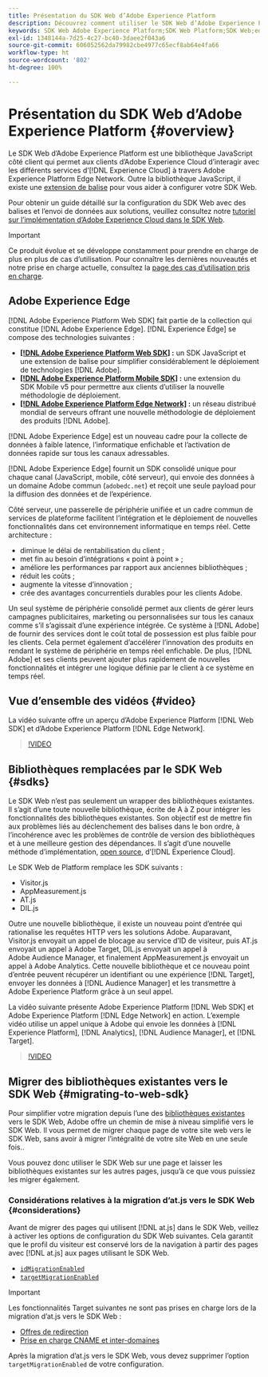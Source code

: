 ```yaml
---
title: Présentation du SDK Web d’Adobe Experience Platform
description: Découvrez comment utiliser le SDK Web d’Adobe Experience Platform pour intégrer les fonctionnalités de Platform à votre Site Web.
keywords: SDK Web Adobe Experience Platform;SDK Web Platform;SDK Web;edge;Visitor.js;AppMeasurement.js;AT.js;DIL.js;sdk web;SDK;SDK web;Launch;launch
exl-id: 1348144a-7d25-4c27-bc40-3daee2f043a6
source-git-commit: 606052562da79982cbe4977c65ecf8ab64e4fa66
workflow-type: ht
source-wordcount: '802'
ht-degree: 100%

---
```


# Présentation du SDK Web d’Adobe Experience Platform {#overview}

Le SDK Web d’Adobe Experience Platform est une bibliothèque JavaScript côté client qui permet aux clients d’Adobe Experience Cloud d’interagir avec les différents services d’[!DNL Experience Cloud] à travers Adobe Experience Platform Edge Network. Outre la bibliothèque JavaScript, il existe une [extension de balise](../tags/extensions/client/web-sdk/web-sdk-extension-configuration.md) pour vous aider à configurer votre SDK Web.

Pour obtenir un guide détaillé sur la configuration du SDK Web avec des balises et l’envoi de données aux solutions, veuillez consultez notre [tutoriel sur l’implémentation d’Adobe Experience Cloud dans le SDK Web](https://experienceleague.adobe.com/docs/platform-learn/implement-web-sdk/overview.html?lang=fr).

>[!IMPORTANT]
>
>Ce produit évolue et se développe constamment pour prendre en charge de plus en plus de cas d’utilisation. Pour connaître les dernières nouveautés et notre prise en charge actuelle, consultez la [page des cas d’utilisation pris en charge](https://github.com/orgs/adobe/projects/18/views/1).

## Adobe Experience Edge

[!DNL Adobe Experience Platform Web SDK] fait partie de la collection qui constitue [!DNL Adobe Experience Edge]. [!DNL Experience Edge] se compose des technologies suivantes :

* **[[!DNL Adobe Experience Platform Web SDK]](#overview) :** un SDK JavaScript et une extension de balise pour simplifier considérablement le déploiement de technologies [!DNL Adobe].
* **[[!DNL Adobe Experience Platform Mobile SDK]](https://developer.adobe.com/client-sdks/documentation/) :** une extension du SDK Mobile v5 pour permettre aux clients d’utiliser la nouvelle méthodologie de déploiement.
* **[[!DNL Adobe Experience Platform Edge Network]](../server-api/overview.md) :** un réseau distribué mondial de serveurs offrant une nouvelle méthodologie de déploiement des produits [!DNL Adobe].

[!DNL Adobe Experience Edge] est un nouveau cadre pour la collecte de données à faible latence, l’informatique enfichable et l’activation de données rapide sur tous les canaux adressables.

[!DNL Adobe Experience Edge] fournit un SDK consolidé unique pour chaque canal (JavaScript, mobile, côté serveur), qui envoie des données à un domaine Adobe commun (`adobedc.net`) et reçoit une seule payload pour la diffusion des données et de l’expérience.

Côté serveur, une passerelle de périphérie unifiée et un cadre commun de services de plateforme facilitent l’intégration et le déploiement de nouvelles fonctionnalités dans cet environnement informatique en temps réel.  Cette architecture :

* diminue le délai de rentabilisation du client ;
* met fin au besoin d’intégrations « point à point » ;
* améliore les performances par rapport aux anciennes bibliothèques ;
* réduit les coûts ;
* augmente la vitesse d’innovation ;
* crée des avantages concurrentiels durables pour les clients Adobe.

Un seul système de périphérie consolidé permet aux clients de gérer leurs campagnes publicitaires, marketing ou personnalisées sur tous les canaux comme s’il s’agissait d’une expérience intégrée. Ce système à [!DNL Adobe] de fournir des services dont le coût total de possession est plus faible pour les clients.  Cela permet également d’accélérer l’innovation des produits en rendant le système de périphérie en temps réel enfichable. De plus, [!DNL Adobe] et ses clients peuvent ajouter plus rapidement de nouvelles fonctionnalités et intégrer une logique définie par le client à ce système en temps réel.

## Vue d’ensemble des vidéos {#video}

La vidéo suivante offre un aperçu d’Adobe Experience Platform [!DNL Web SDK] et d’Adobe Experience Platform [!DNL Edge Network].

>[!VIDEO](https://video.tv.adobe.com/v/34141?quality=12&learn=on)

## Bibliothèques remplacées par le SDK Web {#sdks}

Le SDK Web n’est pas seulement un wrapper des bibliothèques existantes. Il s’agit d’une toute nouvelle bibliothèque, écrite de A à Z pour intégrer les fonctionnalités des bibliothèques existantes. Son objectif est de mettre fin aux problèmes liés au déclenchement des balises dans le bon ordre, à l’incohérence avec les problèmes de contrôle de version des bibliothèques et à une meilleure gestion des dépendances. Il s’agit d’une nouvelle méthode d’implémentation, [open source](https://github.com/adobe/alloy), d’[!DNL Experience Cloud].

Le SDK Web de Platform remplace les SDK suivants :

* Visitor.js
* AppMeasurement.js
* AT.js
* DIL.js

Outre une nouvelle bibliothèque, il existe un nouveau point d’entrée qui rationalise les requêtes HTTP vers les solutions Adobe. Auparavant, Visitor.js envoyait un appel de blocage au service d’ID de visiteur, puis AT.js envoyait un appel à Adobe Target, DIL.js envoyait un appel à Adobe Audience Manager, et finalement AppMeasurement.js envoyait un appel à Adobe Analytics. Cette nouvelle bibliothèque et ce nouveau point d’entrée peuvent récupérer un identifiant ou une expérience [!DNL Target], envoyer les données à [!DNL Audience Manager] et les transmettre à Adobe Experience Platform grâce à un seul appel.

La vidéo suivante présente Adobe Experience Platform [!DNL Web SDK] et Adobe Experience Platform [!DNL Edge Network] en action. L’exemple vidéo utilise un appel unique à Adobe qui envoie les données à [!DNL Experience Platform], [!DNL Analytics], [!DNL Audience Manager], et [!DNL Target].

>[!VIDEO](https://video.tv.adobe.com/v/34148)

## Migrer des bibliothèques existantes vers le SDK Web {#migrating-to-web-sdk}

Pour simplifier votre migration depuis l’une des [bibliothèques existantes](#sdks) vers le SDK Web, Adobe offre un chemin de mise à niveau simplifié vers le SDK Web. Il vous permet de migrer chaque page de votre site web vers le SDK Web, sans avoir à migrer l’intégralité de votre site Web en une seule fois..

Vous pouvez donc utiliser le SDK Web sur une page et laisser les bibliothèques existantes sur les autres pages, jusqu’à ce que vous puissiez les migrer également.

### Considérations relatives à la migration d’at.js vers le SDK Web {#considerations}

Avant de migrer des pages qui utilisent [!DNL at.js] dans le SDK Web, veillez à activer les options de configuration du SDK Web suivantes. Cela garantit que le profil du visiteur est conservé lors de la navigation à partir des pages avec [!DNL at.js] aux pages utilisant le SDK Web.

* [`idMigrationEnabled`](fundamentals/configuring-the-sdk.md#id-migration-enabled)
* [`targetMigrationEnabled`](fundamentals/configuring-the-sdk.md#targetMigrationEnabled)


>[!IMPORTANT]
>
>Les fonctionnalités Target suivantes ne sont pas prises en charge lors de la migration d’at.js vers le SDK Web :
> * [Offres de redirection](https://experienceleague.adobe.com/docs/target/using/experiences/offers/offer-redirect.html?lang=fr)
> * [Prise en charge CNAME et inter-domaines](https://developer.adobe.com/target/implement/client-side/atjs/atjs-cookies/?lang=fr)

Après la migration d’at.js vers le SDK Web, vous devez supprimer l’option `targetMigrationEnabled` de votre configuration.



